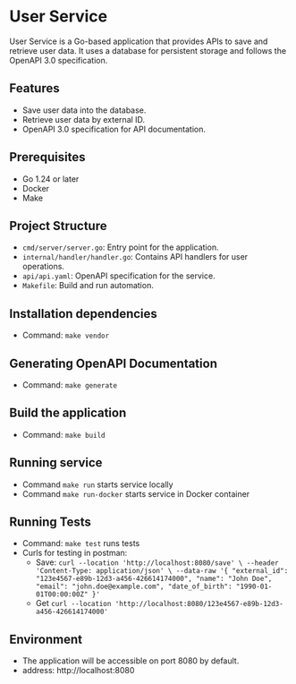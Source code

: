 # User Service

User Service is a Go-based application that provides APIs to save and retrieve user data. It uses a database for persistent storage and follows the OpenAPI 3.0 specification.

## Features

- Save user data into the database.
- Retrieve user data by external ID.
- OpenAPI 3.0 specification for API documentation.

## Prerequisites

- Go 1.24 or later
- Docker
- Make

## Project Structure

- `cmd/server/server.go`: Entry point for the application.
- `internal/handler/handler.go`: Contains API handlers for user operations.
- `api/api.yaml`: OpenAPI specification for the service.
- `Makefile`: Build and run automation.

## Installation dependencies

- Command: `make vendor`

## Generating OpenAPI Documentation

- Command: `make generate`

## Build the application

- Command: `make build`

## Running service

- Command `make run` starts service locally
- Command `make run-docker` starts service in Docker container

## Running Tests
- Command: `make test` runs tests
- Curls for testing in postman:
  - Save: `curl --location 'http://localhost:8080/save' \
--header 'Content-Type: application/json' \
--data-raw '{
    "external_id": "123e4567-e89b-12d3-a456-426614174000",
    "name": "John Doe",
    "email": "john.doe@example.com",
    "date_of_birth": "1990-01-01T00:00:00Z"
}'`
  - Get `curl --location 'http://localhost:8080/123e4567-e89b-12d3-a456-426614174000'`

## Environment

- The application will be accessible on port 8080 by default.
- address: http://localhost:8080
